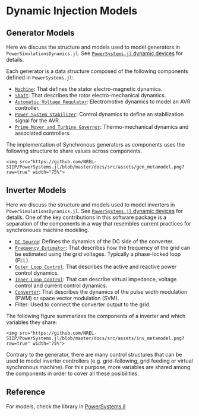 # Dynamic Injection Models

## Generator Models

Here we discuss the structure and models used to model generators in `PowerSimulationsDynamics.jl`. See [`PowerSystems.jl` dynamic devices](https://nrel-siip.github.io/PowerSystems.jl/stable/modeler_guide/example_dynamic_data/)
for details.

Each generator is a data structure composed of the following components defined in `PowerSystems.jl`:

- [`Machine`](https://nrel-siip.github.io/PowerSystems.jl/stable/model_library/generated_Machine/#Machine): That defines the stator electro-magnetic dynamics.
- [`Shaft`](https://nrel-siip.github.io/PowerSystems.jl/stable/model_library/generated_Shaft/#Shaft): That describes the rotor electro-mechanical dynamics.
- [`Automatic Voltage Regulator`](https://nrel-siip.github.io/PowerSystems.jl/stable/model_library/generated_AVR/#AVR): Electromotive dynamics to model an AVR controller.
- [`Power System Stabilizer`](https://nrel-siip.github.io/PowerSystems.jl/stable/model_library/generated_PSS/#PSS): Control dynamics to define an stabilization signal for the AVR.
- [`Prime Mover and Turbine Governor`](https://nrel-siip.github.io/PowerSystems.jl/stable/model_library/generated_TurbineGov/#TurbineGov): Thermo-mechanical dynamics and associated controllers.

The implementation of Synchronous generators as components uses the following structure to
share values across components.

```@raw html
<img src="https://github.com/NREL-SIIP/PowerSystems.jl/blob/master/docs/src/assets/gen_metamodel.png?raw=true" width="75%">
```

## Inverter Models

Here we discuss the structure and models used to model inverters in `PowerSimulationsDynamics.jl`. See [`PowerSystems.jl` dynamic devices](https://nrel-siip.github.io/PowerSystems.jl/stable/modeler_guide/example_dynamic_data/)
for details. One of the key contributions in this software package is a separation of the
components in a way that resembles current practices for synchronoues machine modeling.

- [`DC Source`](https://nrel-siip.github.io/PowerSystems.jl/stable/model_library/generated_DCSource/#DCSource): Defines the dynamics of the DC side of the converter.
- [`Frequency Estimator`](https://nrel-siip.github.io/PowerSystems.jl/stable/model_library/generated_FrequencyEstimator/#FrequencyEstimator): That describes how the frequency of the grid can be estimated using the grid voltages. Typically a phase-locked loop (PLL).
- [`Outer Loop Control`](https://nrel-siip.github.io/PowerSystems.jl/stable/model_library/outer_control/#OuterControl): That describes the active and reactive power control dynamics.
- [`Inner Loop Control`](https://nrel-siip.github.io/PowerSystems.jl/stable/model_library/generated_InnerControl/#InnerControl): That can describe virtual impedance, voltage control and current control dynamics.
- [`Converter`](https://nrel-siip.github.io/PowerSystems.jl/stable/model_library/generated_Converter/#Converter): That describes the dynamics of the pulse width modulation (PWM) or space vector modulation (SVM).
- Filter: Used to connect the converter output to the grid.

The following figure summarizes the components of a inverter and which variables they share:

```@raw html
<img src="https://github.com/NREL-SIIP/PowerSystems.jl/blob/master/docs/src/assets/inv_metamodel.png?raw=true" width="75%">
```

Contrary to the generator, there are many control structures that can be used to model
inverter controllers (e.g. grid-following, grid feeding or virtual synchronous machine).
For this purpose, more variables are shared among the components in order to cover all
these posibilities.

## Reference

For models, check the library in [PowerSystems.jl](https://nrel-siip.github.io/PowerSystems.jl/stable/)
